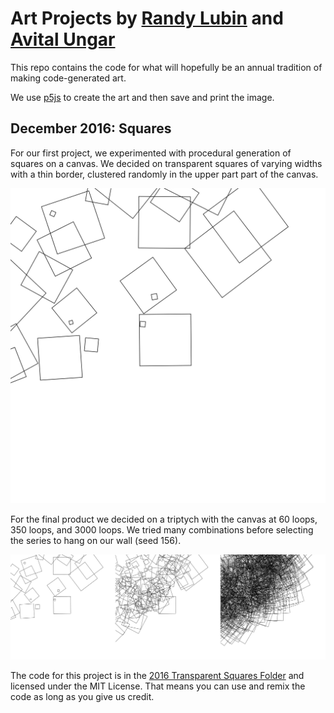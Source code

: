 # Art Projects by [Randy Lubin](http://randylubin.com/) and [Avital Ungar](http://avitaltours.com/)

This repo contains the code for what will hopefully be an annual tradition of making code-generated art.

We use [p5js](https://p5js.org/) to create the art and then save and print the image.

## December 2016: Squares
For our first project, we experimented with procedural generation of squares on a canvas. We decided on transparent squares of varying widths with a thin border, clustered randomly in the upper part part of the canvas.

![60ish Squares](img/squares60.png)

For the final product we decided on a triptych with the canvas at 60 loops, 350 loops, and 3000 loops. We tried many combinations before selecting the series to hang on our wall (seed 156).

![Seed 156 output for Squares Series at 60, 350, 3000 iterations](img/squaresMergedLowRes.jpg)

The code for this project is in the [2016 Transparent Squares Folder](2016%20Transparent%20Squares) and licensed under the MIT License. That means you can use and remix the code as long as you give us credit.
